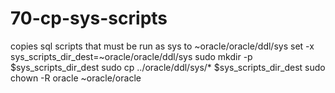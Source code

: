 # 70-cp-sys-scripts

 copies sql scripts that must be run as sys to ~oracle/oracle/ddl/sys
    set -x
    sys_scripts_dir_dest=~oracle/oracle/ddl/sys
    sudo mkdir -p $sys_scripts_dir_dest 
    sudo cp  ../oracle/ddl/sys/* $sys_scripts_dir_dest
    sudo chown -R oracle ~oracle/oracle

